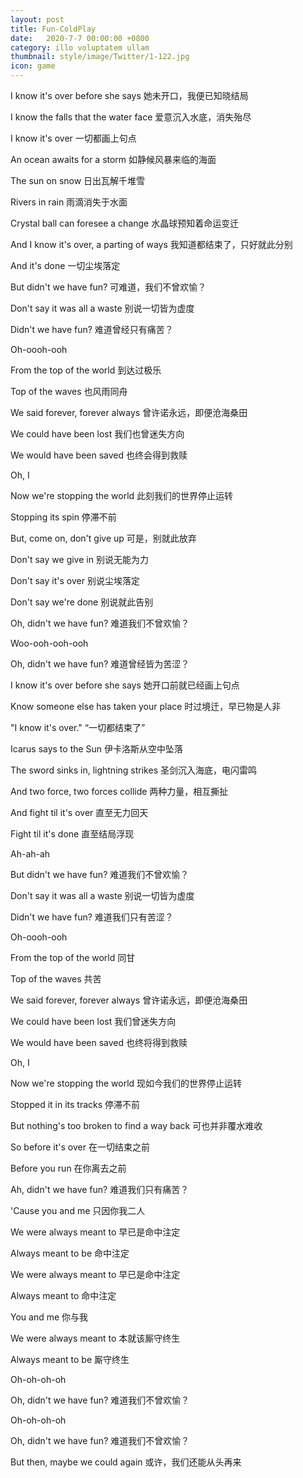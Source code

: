 ```yaml
---
layout: post
title: Fun-ColdPlay
date:   2020-7-7 00:00:00 +0800
category: illo voluptatem ullam
thumbnail: style/image/Twitter/1-122.jpg
icon: game
---
```



I know it's over before she says
她未开口，我便已知晓结局


I know the falls that the water face
爱意沉入水底，消失殆尽


I know it's over
一切都画上句点


An ocean awaits for a storm
如静候风暴来临的海面


The sun on snow
日出瓦解千堆雪


Rivers in rain
雨滴消失于水面


Crystal ball can foresee a change
水晶球预知着命运变迁


And I know it's over, a parting of ways
我知道都结束了，只好就此分别


And it's done
一切尘埃落定


But didn't we have fun?
可难道，我们不曾欢愉？


Don't say it was all a waste
别说一切皆为虚度


Didn't we have fun?
难道曾经只有痛苦？


Oh-oooh-ooh

From the top of the world
到达过极乐


Top of the waves
也风雨同舟


We said forever, forever always
曾许诺永远，即便沧海桑田


We could have been lost
我们也曾迷失方向


We would have been saved
也终会得到救赎


Oh, I

Now we're stopping the world
此刻我们的世界停止运转


Stopping its spin
停滞不前


But, come on, don't give up
可是，别就此放弃


Don't say we give in
别说无能为力


Don't say it's over
别说尘埃落定


Don't say we're done
别说就此告别


Oh, didn't we have fun?
难道我们不曾欢愉？

Woo-ooh-ooh-ooh

Oh, didn't we have fun?
难道曾经皆为苦涩？


I know it's over before she says
她开口前就已经画上句点


Know someone else has taken your place
时过境迁，早已物是人非


"I know it's over."
“一切都结束了”


Icarus says to the Sun
伊卡洛斯从空中坠落


The sword sinks in, lightning strikes
圣剑沉入海底，电闪雷鸣


And two force, two forces collide
两种力量，相互撕扯


And fight til it's over
直至无力回天


Fight til it's done
直至结局浮现


Ah-ah-ah

But didn't we have fun?
难道我们不曾欢愉？


Don't say it was all a waste
别说一切皆为虚度


Didn't we have fun?
难道我们只有苦涩？


Oh-oooh-ooh

From the top of the world
同甘


Top of the waves
共苦


We said forever, forever always
曾许诺永远，即便沧海桑田


We could have been lost
我们曾迷失方向


We would have been saved
也终将得到救赎


Oh, I


Now we're stopping the world
现如今我们的世界停止运转


Stopped it in its tracks
停滞不前


But nothing's too broken to find a way back
可也并非覆水难收


So before it's over
在一切结束之前


Before you run
在你离去之前


Ah, didn't we have fun?
难道我们只有痛苦？


'Cause you and me
只因你我二人


We were always meant to
早已是命中注定


Always meant to be
命中注定


We were always meant to
早已是命中注定


Always meant to
命中注定


You and me
你与我


We were always meant to
本就该厮守终生


Always meant to be
厮守终生


Oh-oh-oh-oh

Oh, didn't we have fun?
难道我们不曾欢愉？


Oh-oh-oh-oh

Oh, didn't we have fun?
难道我们不曾欢愉？
 

But then, maybe we could again
或许，我们还能从头再来



















